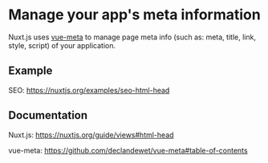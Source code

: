 # Manage your app's meta information

Nuxt.js uses [vue-meta](https://github.com/declandewet/vue-meta) to manage page meta info (such as: meta, title, link, style, script) of your application.

## Example

SEO: https://nuxtjs.org/examples/seo-html-head

## Documentation

Nuxt.js: https://nuxtjs.org/guide/views#html-head

vue-meta: https://github.com/declandewet/vue-meta#table-of-contents
